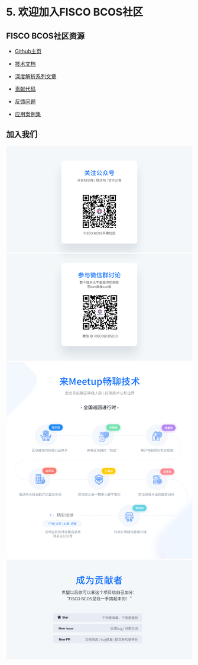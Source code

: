 # 5. 欢迎加入FISCO BCOS社区

## FISCO BCOS社区资源

- [Github主页](https://github.com/FISCO-BCOS/bcos-tars-services)
- [技术文档](https://fisco-bcos-documentation.readthedocs.io)

- [深度解析系列文章](http://mp.weixin.qq.com/mp/homepage?__biz=MzA3MTI5Njg4Mw==&hid=2&sn=4f6d7251fbc4a73ed600e1d6fd61efc1&scene=18#wechat_redirect)
- [贡献代码](https://mp.weixin.qq.com/s/_w_auH8X4SQQWO3lhfNrbQ)
- [反馈问题](https://github.com/FISCO-BCOS/bcos-tars-services/issues)
- [应用案例集](https://mp.weixin.qq.com/s/cUjuWf1eGMbG3AFq60CBUA)

## 加入我们
<a name="QR"></a>
![](../../../../2.x/images/community/qr_code1.png)
![](../../../../2.x/images/community/qr_code2.1.png)
![](../../../../2.x/images/community/changeable_body.png)
![](../../../../2.x/images/community/tailer.png)